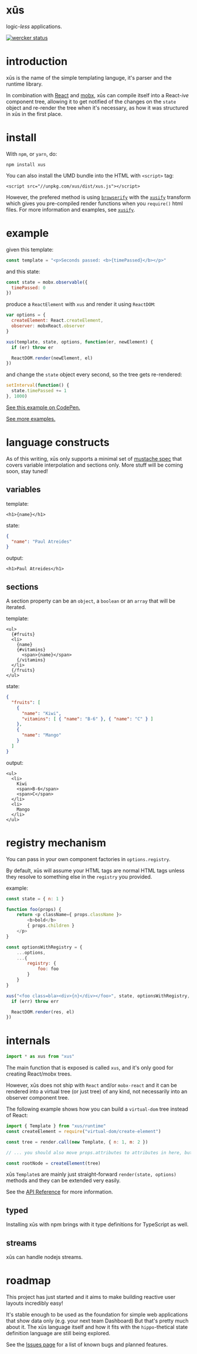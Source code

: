 # xūs

logic-_less_ applications.

[![wercker status](https://app.wercker.com/status/6bbc534414fb612cf8854ed1816068a2/s/master "wercker status")](https://app.wercker.com/project/byKey/6bbc534414fb612cf8854ed1816068a2)

# introduction

xūs is the name of the simple templating languge, it's parser and the runtime library.

In combination with [React](https://github.com/facebook/react) and [mobx](https://github.com/mobxjs/mobx), xūs can compile itself into a React-_ive_ component tree, allowing it to get notified of the changes on the `state` object and re-render the tree when it's necessary, as how it was structured in xūs in the first place.

# install

With `npm`, or `yarn`, do:

```
npm install xus
```

You can also install the UMD bundle into the HTML with `<script>` tag:

```
<script src="//unpkg.com/xus/dist/xus.js"></script>
```

However, the prefered method is using [`browserify`](https://github.com/substack/node-browserify/) with the [`xusify`](https://github.com/tetsuo/xusify) transform which gives you pre-compiled render functions when you `require()` html files. For more information and examples, see [`xusify`](https://github.com/tetsuo/xusify).

# example

given this template:

```javascript
const template = "<p>Seconds passed: <b>{timePassed}</b></p>"
```

and this state:

```javascript
const state = mobx.observable({
  timePassed: 0
})
```

produce a `ReactElement` with `xus` and render it using `ReactDOM`:

```javascript
var options = {
  createElement: React.createElement,
  observer: mobxReact.observer
}

xus(template, state, options, function(er, newElement) {
  if (er) throw er

  ReactDOM.render(newElement, el)
})
```

and change the `state` object every second, so the tree gets re-rendered:

```javascript
setInterval(function() {
  state.timePassed += 1
}, 1000)
```

[See this example on CodePen.](https://codepen.io/anon/pen/vZVxjW)

[See more examples.](https://tetsuo.github.io/xus/fruits.html)

# language constructs

As of this writing, xūs only supports a minimal set of [mustache spec](http://mustache.github.io/mustache.5.html) that covers variable interpolation and sections only. More stuff will be coming soon, stay tuned!

## variables

template:

```
<h1>{name}</h1>
```

state:

```json
{
  "name": "Paul Atreides"
}
```

output:

```
<h1>Paul Atreides</h1>
```

## sections

A section property can be an `object`, a `boolean` or an `array` that will be iterated.

template:

```
<ul>
  {#fruits}
  <li>
    {name}
    {#vitamins}
      <span>{name}</span>
    {/vitamins}
  </li>
  {/fruits}
</ul>
```

state:

```json
{
  "fruits": [
    {
      "name": "Kiwi",
      "vitamins": [ { "name": "B-6" }, { "name": "C" } ]
    },
    {
      "name": "Mango"
    }
  ]
}
```

output:

```
<ul>
  <li>
    Kiwi
    <span>B-6</span>
    <span>C</span>
  </li>
  <li>
    Mango
  </li>
</ul>
```

# registry mechanism

You can pass in your own component factories in `options.registry`.

By default, xūs will assume your HTML tags are normal HTML tags unless they resolve to something else in the `registry` you provided.

example:

```javascript
const state = { n: 1 }

function foo(props) {
    return <p className={ props.className }>
        <b>bold</b>
        { props.children }
    </p>
}

const optionsWithRegistry = {
    ...options,
    ...{
        registry: {
            foo: foo
        }
    }
}

xus("<foo class=bla><div>{n}</div></foo>", state, optionsWithRegistry, (err, res) => {
  if (err) throw err

  ReactDOM.render(res, el)
})
```

# internals

```javascript
import * as xus from "xus"
```

The main function that is exposed is called `xus`, and it's only good for creating React/mobx trees.

However, xūs does not ship with `React` and/or `mobx-react` and it can be rendered into a virtual tree (or just tree) of any kind, not necessarily into an observer component tree.

The following example shows how you can build a `virtual-dom` tree instead of React:

```javascript
import { Template } from "xus/runtime"
const createElement = require("virtual-dom/create-element")

const tree = render.call(new Template, { n: 1, m: 2 })

// ... you should also move props.attributes to attributes in here, but you get the idea :)

const rootNode = createElement(tree)
```

xūs `Template`s are mainly just straight-forward `render(state, options)` methods and they can be extended very easily.

See the [API Reference](https://tetsuo.github.io/xus/) for more information.

## typed

Installing xūs with npm brings with it type definitions for TypeScript as well.

## streams

xūs can handle nodejs streams.

# roadmap

This project has just started and it aims to make building reactive user layouts incredibly easy!

It's stable enough to be used as the foundation for simple web applications that show data only (e.g. your next team Dashboard) But that's pretty much about it. The xūs language itself and how it fits with the `hippo`-thetical state definition language are still being explored.

See the [Issues page](https://github.com/tetsuo/xus/issues) for a list of known bugs and planned features.
